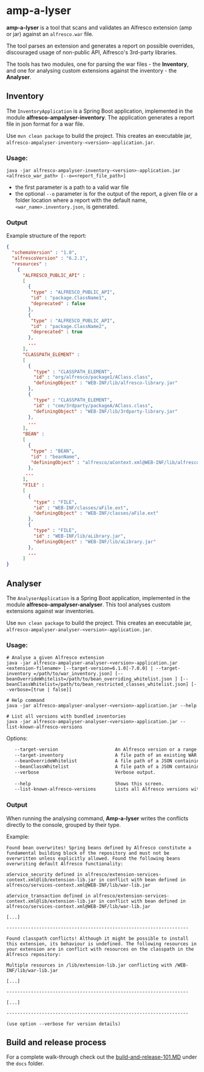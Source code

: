 # amp-a-lyser

**amp-a-lyser** is a tool that scans and validates an Alfresco extension (amp or jar) against an `alfresco.war` file.

The tool parses an extension and generates a report on possible overrides, discouraged usage of non-public API, Alfresco's 3rd-party libraries.

The tools has two modules, one for parsing the war files - the **Inventory**, and one for analysing custom extensions against the inventory - the **Analyser**.

## Inventory

The `InventoryApplication` is a Spring Boot application, implemented in the module **alfresco-ampalyser-inventory**.
The application generates a report file in json format for a war file.
  
Use `mvn clean package` to build the project.
This creates an executable jar, `alfresco-ampalyser-inventory-<version>-application.jar`.

### Usage:
```shell script
java -jar alfresco-ampalyser-inventory-<version>-application.jar <alfresco_war_path> [--o=<report_file_path>]
```
- the first parameter is a path to a valid war file
- the optional `--o` parameter is for the output of the report, a given file or a folder location where a report with the default name, `<war_name>.inventory.json`, is generated. 

### Output
Example structure of the report:
```json
{
  "schemaVersion" : "1.0",
  "alfrescoVersion" : "6.2.1",
  "resources" : 
    {
      "ALFRESCO_PUBLIC_API" : 
      [ 
        {
         "type" : "ALFRESCO_PUBLIC_API",
         "id" : "package.ClassName1",
         "deprecated" : false
        },
        {
         "type" : "ALFRESCO_PUBLIC_API",
         "id" : "package.ClassName2",
         "deprecated" : true
        },
        ...
      ],
      "CLASSPATH_ELEMENT" : 
      [
        {
          "type" : "CLASSPATH_ELEMENT",
          "id" : "org/alfresco/package1/AClass.class",
          "definingObject" : "WEB-INF/lib/alfresco-library.jar"
        },
        {
          "type" : "CLASSPATH_ELEMENT",
          "id" : "com/3rdparty/packageA/AClass.class",
          "definingObject" : "WEB-INF/lib/3rdparty-library.jar"
        },
        ...
      ],
      "BEAN" : 
      [
        {
         "type" : "BEAN",
         "id" : "beanName",
         "definingObject" : "alfresco/aContext.xml@WEB-INF/lib/alfresco-library.jar"
        },
       ...
      ],
      "FILE" : 
      [
        {
          "type" : "FILE",
          "id" : "WEB-INF/classes/aFile.ext",
          "definingObject" : "WEB-INF/classes/aFile.ext"
        },
        {
          "type" : "FILE",
          "id" : "WEB-INF/lib/aLibrary.jar",
          "definingObject" : "WEB-INF/lib/aLibrary.jar"
        },
        ...
      ]
}
```

## Analyser

The `AnalyserApplication` is a Spring Boot application, implemented in the module **alfresco-ampalyser-analyser**.
This tool analyses custom extensions against war inventories.

Use `mvn clean package` to build the project.
This creates an executable jar, `alfresco-ampalyser-analyser-<version>-application.jar`.

### Usage:
```shell script
# Analyse a given Alfresco extension
java -jar alfresco-ampalyser-analyser-<version>-application.jar <extension-filename> [--target-version=6.1.0[-7.0.0] | --target-inventory =/path/to/war_inventory.json] [--beanOverrideWhitelist=/path/to/bean_overriding_whitelist.json ] [--beanClassWhitelist=/path/to/bean_restricted_classes_whitelist.json] [--verbose=[true | false]]

# Help command
java -jar alfresco-ampalyser-analyser-<version>-application.jar --help

# List all versions with bundled inventories
java -jar alfresco-ampalyser-analyser-<version>-application.jar --list-known-alfresco-versions
```
Options:
```bash
   --target-version                     An Alfresco version or a range of Alfresco versions.
   --target-inventory                   A file path of an existing WAR inventory.
   --beanOverrideWhitelist              A file path of a JSON containing a list of beans that can be overridden.
   --beanClassWhitelist                 A file path of a JSON containing a list of classes that can be instantiated.
   --verbose                            Verbose output.
   
   --help                               Shows this screen.
   --list-known-alfresco-versions       Lists all Alfresco versions with inventory reports included in the tool.
```

### Output
When running the analysing command, **Amp-a-lyser** writes the conflicts directly to the console, grouped by their type.

Example:
```text
Found bean overwrites! Spring beans defined by Alfresco constitute a fundamental building block of the repository and must not be overwritten unless explicitly allowed. Found the following beans overwriting default Alfresco functionality:

aService_security defined in alfresco/extension-services-context.xml@lib/extension-lib.jar in conflict with bean defined in alfresco/services-context.xml@WEB-INF/lib/war-lib.jar

aService_transaction defined in alfresco/extension-services-context.xml@lib/extension-lib.jar in conflict with bean defined in alfresco/services-context.xml@WEB-INF/lib/war-lib.jar

[...]

-------------------------------------------------------------------

Found classpath conflicts! Although it might be possible to install this extension, its behaviour is undefined. The following resources in your extension are in conflict with resources on the classpath in the Alfresco repository:

Multiple resources in /lib/extension-lib.jar conflicting with /WEB-INF/lib/war-lib.jar

[...]

-------------------------------------------------------------------

[...]

-------------------------------------------------------------------

(use option --verbose for version details)
```

## Build and release process

For a complete walk-through check out the
[build-and-release-101.MD](docs/build-and-release-101.md)
under the `docs` folder.
